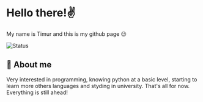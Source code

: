 # Hello there!✌

My name is Timur and this is my github page 😉

![Status](https://img.shields.io/badge/Styding...-8A2BE2)

## 📖 About me

Very interested in programming, knowing python at a basic level, starting to learn more others languages and styding in university.
That's all for now. Everything is still ahead!
